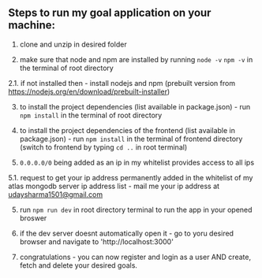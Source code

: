 ## Steps to run my goal application on your machine:

1. clone and unzip in desired folder

2. make sure that node and npm are installed by running
      `node -v`
      `npm -v`
   in the terminal of root directory
   
2.1. if not installed then - install nodejs and npm (prebuilt version from https://nodejs.org/en/download/prebuilt-installer)

3. to install the project dependencies (list available in package.json) - run
     `npm install`
   in the terminal of root directory
   
4. to install the project dependencies of the frontend (list available in package.json) - run
     `npm install`
   in the terminal of frontend directory (switch to frontend by typing `cd ..` in root terminal)

5. `0.0.0.0/0` being added as an ip in my whitelist provides access to all ips 

5.1. request to get your ip address permanently added in the whitelist of my atlas mongodb server ip address list - mail me your ip address at udaysharma1501@gmail.com

5. run
      `npm run dev`
   in root directory terminal to run the app in your opened broswer

6. if the dev server doesnt automatically open it - go to yoru desired browser and navigate to 'http://localhost:3000'

7. congratulations - you can now register and login as a user AND create, fetch and delete your desired goals. 
